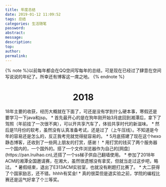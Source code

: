 ```yaml
---
title: 年度总结
date: 2019-01-12 11:09:52
tags: 总结
categories: 生活随笔
password:
abstract:
message:
description:
top:
author:
permalink:
---
```


{% note %}以前每年都会在QQ空间写每年的总结，可是现在已经过了肆意在空间写说说的年纪了。所幸还有博客这一席之地。
{% endnote %}
<!--more-->
<h1 align="center">2018</h1>
18年主要的收获，经历大概就在下面了，可还是没有学到什么硬本事，寒假还是要学习一下java和jsp。
* 首先最开心的是在狗年刚开始3月底回到湘潭后，拿下了驾照（年前挂了一次很不爽），可以开共享汽车了，体验共享时代的新滋味。
* 然后是11月份的软考，虽然没有认真准备考试，还是过了（上午压线）。不知道是今年的容易还是怎么的，反正我考完就觉得挺容易的。
* 5月底搭建了现在这个hexo静态博客，还收到了一些网上朋友的打赏，感谢！
* 用打赏的钱买了两个服务器一个国内的，一个国外的。搭了一个文件浏览器作为自己的[网盘](https://pan.lruihao.cn),还搭了一个ss梯子供自己翻墙使用。
* 参加了2018年ACM的湘潭全国邀请赛，在湘大，虽然很遗憾没有拿奖，但就当走过这步吧，略过。
* 暑假结束，退出了E313ACM实验室，也就没有刷题打比赛了。
* 大二获得了个国家励志，还不错。hhhh有奖金!
* 真的很菜但是退实验之前，学院的编程比赛还是运气好拿了个三等奖。